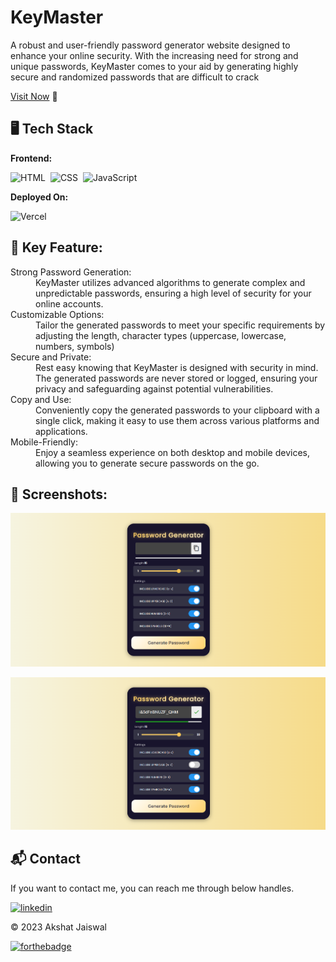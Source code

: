 # KeyMaster
A robust and user-friendly password generator website designed to enhance your online security. With the increasing need for strong and unique passwords, KeyMaster comes to your aid by generating highly secure and randomized passwords that are difficult to crack

[Visit Now](https://password-generator-zethyst.vercel.app/) 🚀

## 🖥️ Tech Stack
**Frontend:**

![HTML](https://img.shields.io/badge/HTML5-E34F26?style=for-the-badge&logo=html5&logoColor=white)&nbsp;
![CSS](https://img.shields.io/badge/CSS3-1572B6?style=for-the-badge&logo=css3&logoColor=white)&nbsp;
![JavaScript](https://img.shields.io/badge/JavaScript-F7DF1E?style=for-the-badge&logo=javascript&logoColor=black)&nbsp;


**Deployed On:**

![Vercel](https://img.shields.io/badge/Vercel-000000?style=for-the-badge&logo=vercel&logoColor=white)


## 📌 Key Feature:
<dl>
<dt>Strong Password Generation:</dt><dd> KeyMaster utilizes advanced algorithms to generate complex and unpredictable passwords, ensuring a high level of security for your online accounts.</dd>

<dt>Customizable Options:</dt><dd> Tailor the generated passwords to meet your specific requirements by adjusting the length, character types (uppercase, lowercase, numbers, symbols)</dd>

<dt>Secure and Private:</dt><dd> Rest easy knowing that KeyMaster is designed with security in mind. The generated passwords are never stored or logged, ensuring your privacy and safeguarding against potential vulnerabilities.</dd>

<dt>Copy and Use:</dt><dd> Conveniently copy the generated passwords to your clipboard with a single click, making it easy to use them across various platforms and applications.</dd>

<dt>Mobile-Friendly:</dt><dd> Enjoy a seamless experience on both desktop and mobile devices, allowing you to generate secure passwords on the go.</dd>

</dl>


## 📌 Screenshots:
![home](/img/home.png)

![Password Copied!](/img/copied.png)



<h2>📬 Contact</h2>

If you want to contact me, you can reach me through below handles.

[![linkedin](https://img.shields.io/badge/LinkedIn-0077B5?style=for-the-badge&logo=linkedin&logoColor=white)](https://www.linkedin.com/in/akshat-jaiswal-4664a2197)

© 2023 Akshat Jaiswal


[![forthebadge](https://forthebadge.com/images/badges/built-with-love.svg)](https://forthebadge.com)
